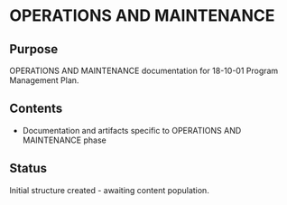 # OPERATIONS AND MAINTENANCE

## Purpose
OPERATIONS AND MAINTENANCE documentation for 18-10-01 Program Management Plan.

## Contents
- Documentation and artifacts specific to OPERATIONS AND MAINTENANCE phase

## Status
Initial structure created - awaiting content population.
